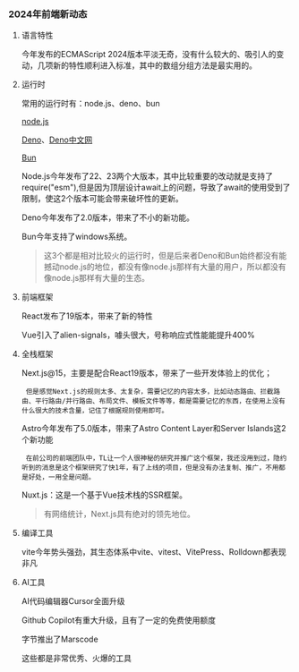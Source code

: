 ### 2024年前端新动态

1. 语言特性

    今年发布的ECMAScript 2024版本平淡无奇，没有什么较大的、吸引人的变动，几项新的特性顺利进入标准，其中的数组分组方法是最实用的。

2. 运行时

    常用的运行时有：node.js、deno、bun

    [node.js](https://nodejs.org/zh-cn)

    [Deno](https://deno.com/)、[Deno中文网](https://www.denojs.cn/)

    [Bun](https://www.bunjs.cn/)

    Node.js今年发布了22、23两个大版本，其中比较重要的改动就是支持了require("esm"),但是因为顶层设计await上的问题，导致了await的使用受到了限制，使这2个版本可能会带来破坏性的更新。

    Deno今年发布了2.0版本，带来了不小的新功能。

    Bun今年支持了windows系统。

    > 这3个都是相对比较火的运行时，但是后来者Deno和Bun始终都没有能撼动node.js的地位，都没有像node.js那样有大量的用户，所以都没有像node.js那样有大量的生态。

3. 前端框架

    React发布了19版本，带来了新的特性

    Vue引入了alien-signals，噱头很大，号称响应式性能能提升400%

4. 全栈框架

    Next.js@15，主要是配合React19版本，带来了一些开发体验上的优化；

        但是感觉Next.js的规则太多、太复杂，需要记忆的内容太多，比如动态路由、拦截路由、平行路由/并行路由、布局文件、模板文件等等，都是需要记忆的东西，在使用上没有什么很大的技术含量，记住了根据规则使用即可。

    Astro今年发布了5.0版本，带来了Astro Content Layer和Server Islands这2个新功能

        在前公司的前端团队中，TL让一个人很神秘的研究并推广这个框架，我还没用到过，隐约听到的消息是这个框架研究了快1年，有了上线的项目，但是没有办法复制、推广，不用都是好处，一用全是问题。

    Nuxt.js：这是一个基于Vue技术栈的SSR框架。

    > 有网络统计，Next.js具有绝对的领先地位。

5. 编译工具

    vite今年势头强劲，其生态体系中vite、vitest、VitePress、Rolldown都表现非凡

6. AI工具

    AI代码编辑器Cursor全面升级

    Github Copilot有重大升级，且有了一定的免费使用额度

    字节推出了Marscode

    这些都是非常优秀、火爆的工具

